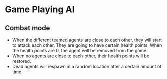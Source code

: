 # Game Playing AI

## Combat mode
- When the different teamed agents are close to each other, they will start to attack each other. They are going to have certain health points. When the health points are 0, the agent will be removed from the game. 
- When no agents are close to each other, their health points will be restored.
- Dead agents will respawn in a random location after a certain amount of time.




